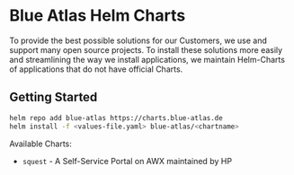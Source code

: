 # Blue Atlas Helm Charts
To provide the best possible solutions for our Customers, we use and support many open source projects.
To install these solutions more easily and streamlining the way we install applications, we maintain Helm-Charts of applications that do not have official Charts. 

## Getting Started

```sh
helm repo add blue-atlas https://charts.blue-atlas.de
helm install -f <values-file.yaml> blue-atlas/<chartname>
```
Available Charts:
- `squest` - A Self-Service Portal on AWX maintained by HP